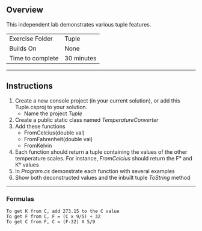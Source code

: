 ﻿## Overview
This independent lab demonstrates various tuple features.

| | |
| --------- | --------------------------- |
| Exercise Folder | Tuple |
| Builds On | None |
| Time to complete | 30 minutes

---
## Instructions

1. Create a new console project (in your current solution), or add this Tuple.csproj to your solution.
    -  Name the project *Tuple*
1. Create a public static class named *TemperatureConverter*
1. Add these functions
    - FromCelcius(double val)
    - FromFahrenheit(double val)
    - FromKelvin
1. Each function should return a tuple containing the values of the other temperature scales.
For instance, *FromCelcius* should return the F&deg; and K&deg; values
1. In *Program.cs* demonstrate each function with several examples
1. Show both deconstructed values and the inbuilt tuple *ToString* method
---
### Formulas

```
To get K from C, add 273.15 to the C value
To get F from C, F = (C x 9/5) + 32
To get C from F, C = (F-32) X 5/9
```

